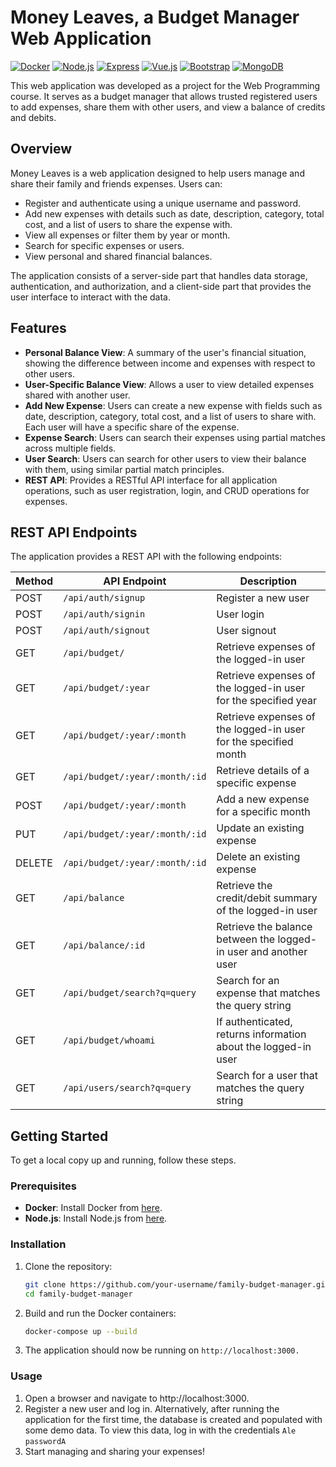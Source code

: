 # Money Leaves, a Budget Manager Web Application

[![Docker](https://img.shields.io/badge/docker-20.10.8-blue?style=flat&logo=docker&logoColor=white)](https://www.docker.com/)
[![Node.js](https://img.shields.io/badge/node.js-14.17.0-green?style=flat&logo=node.js&logoColor=white)](https://nodejs.org/)
[![Express](https://img.shields.io/badge/express-4.17.1-black?style=flat&logo=express&logoColor=white)](https://expressjs.com/)
[![Vue.js](https://img.shields.io/badge/Vue-3.5.3-brightgreen?style=flat&logo=vue&logoColor=white)](https://vuejs.org/)
[![Bootstrap](https://img.shields.io/badge/bootstrap-5.1.3-purple?style=flat&logo=bootstrap&logoColor=white)](https://getbootstrap.com/)
[![MongoDB](https://img.shields.io/badge/mongodb-4.4.6-green?style=flat&logo=mongodb&logoColor=white)](https://www.mongodb.com/)


This web application was developed as a project for the Web Programming course. It serves as a budget manager that allows trusted registered users to add expenses, share them with other users, and view a balance of credits and debits.

## Overview

Money Leaves is a web application designed to help users manage and share their family and friends expenses. Users can:

- Register and authenticate using a unique username and password.
- Add new expenses with details such as date, description, category, total cost, and a list of users to share the expense with.
- View all expenses or filter them by year or month.
- Search for specific expenses or users.
- View personal and shared financial balances.

The application consists of a server-side part that handles data storage, authentication, and authorization, and a client-side part that provides the user interface to interact with the data. 

## Features

- **Personal Balance View**: A summary of the user's financial situation, showing the difference between income and expenses with respect to other users.
- **User-Specific Balance View**: Allows a user to view detailed expenses shared with another user.
- **Add New Expense**: Users can create a new expense with fields such as date, description, category, total cost, and a list of users to share with. Each user will have a specific share of the expense.
- **Expense Search**: Users can search their expenses using partial matches across multiple fields.
- **User Search**: Users can search for other users to view their balance with them, using similar partial match principles.
- **REST API**: Provides a RESTful API interface for all application operations, such as user registration, login, and CRUD operations for expenses.

## REST API Endpoints

The application provides a REST API with the following endpoints:

| Method | API Endpoint                     | Description                                                        |
|--------|-----------------------------------|--------------------------------------------------------------------|
| POST   | `/api/auth/signup`                | Register a new user                                                |
| POST   | `/api/auth/signin`                | User login                                                         |
| POST   | `/api/auth/signout`               | User signout                                                       |
| GET    | `/api/budget/`                    | Retrieve expenses of the logged-in user                            |
| GET    | `/api/budget/:year`               | Retrieve expenses of the logged-in user for the specified year     |
| GET    | `/api/budget/:year/:month`        | Retrieve expenses of the logged-in user for the specified month    |
| GET    | `/api/budget/:year/:month/:id`    | Retrieve details of a specific expense                             |
| POST   | `/api/budget/:year/:month`        | Add a new expense for a specific month                             |
| PUT    | `/api/budget/:year/:month/:id`    | Update an existing expense                                         |
| DELETE | `/api/budget/:year/:month/:id`    | Delete an existing expense                                         |
| GET    | `/api/balance`                    | Retrieve the credit/debit summary of the logged-in user            |
| GET    | `/api/balance/:id`                | Retrieve the balance between the logged-in user and another user   |
| GET    | `/api/budget/search?q=query`      | Search for an expense that matches the query string                |
| GET    | `/api/budget/whoami`              | If authenticated, returns information about the logged-in user     |
| GET    | `/api/users/search?q=query`       | Search for a user that matches the query string                    |

## Getting Started

To get a local copy up and running, follow these steps.

### Prerequisites

- **Docker**: Install Docker from [here](https://www.docker.com/).
- **Node.js**: Install Node.js from [here](https://nodejs.org/).

### Installation

1. Clone the repository:

   ```bash
   git clone https://github.com/your-username/family-budget-manager.git
   cd family-budget-manager
   ```
2. Build and run the Docker containers:

    ```bash
    docker-compose up --build
    ```
3. The application should now be running on `http://localhost:3000.`

### Usage
1. Open a browser and navigate to http://localhost:3000.
2. Register a new user and log in. Alternatively, after running the application for the first time, the database is created and populated with some demo data. To view this data, log in with the credentials `Ale` `passwordA`
3. Start managing and sharing your expenses!
